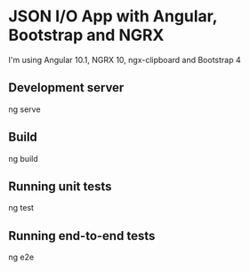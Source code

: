 # JSON I/O App with Angular, Bootstrap and NGRX

I'm using Angular 10.1, NGRX 10, ngx-clipboard and Bootstrap 4

## Development server

ng serve

## Build

ng build

## Running unit tests

ng test

## Running end-to-end tests

ng e2e
